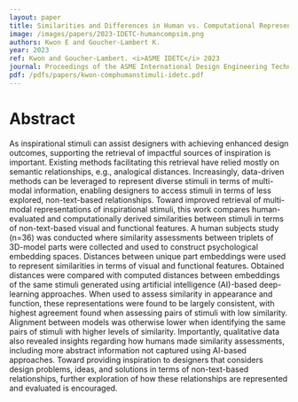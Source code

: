 ```yaml
---
layout: paper
title: Similarities and Differences in Human vs. Computational Representations of Non-semantic Inspirational Design Stimuli
image: /images/papers/2023-IDETC-humancompsim.png
authors: Kwon E and Goucher-Lambert K.
year: 2023
ref: Kwon and Goucher-Lambert. <i>ASME IDETC</i> 2023
journal: Proceedings of the ASME International Design Engineering Technical Conferences (2023).
pdf: /pdfs/papers/kwon-comphumanstimuli-idetc.pdf
---
```


# Abstract	

As inspirational stimuli can assist designers with achieving
enhanced design outcomes, supporting the retrieval of impactful
sources of inspiration is important. Existing methods facilitating
this retrieval have relied mostly on semantic relationships, e.g.,
analogical distances. Increasingly, data-driven methods can be
leveraged to represent diverse stimuli in terms of multi-modal information,
enabling designers to access stimuli in terms of less explored,
non-text-based relationships. Toward improved retrieval
of multi-modal representations of inspirational stimuli, this work
compares human-evaluated and computationally derived similarities
between stimuli in terms of non-text-based visual and functional
features. A human subjects study (n=36) was conducted
where similarity assessments between triplets of 3D-model parts
were collected and used to construct psychological embedding
spaces. Distances between unique part embeddings were used to
represent similarities in terms of visual and functional features.
Obtained distances were compared with computed distances between
embeddings of the same stimuli generated using artificial
intelligence (AI)-based deep-learning approaches. When used to
assess similarity in appearance and function, these representations
were found to be largely consistent, with highest agreement
found when assessing pairs of stimuli with low similarity. Alignment
between models was otherwise lower when identifying the
same pairs of stimuli with higher levels of similarity. Importantly,
qualitative data also revealed insights regarding how humans
made similarity assessments, including more abstract information
not captured using AI-based approaches. Toward providing
inspiration to designers that considers design problems, ideas,
and solutions in terms of non-text-based relationships, further
exploration of how these relationships are represented and evaluated
is encouraged.
